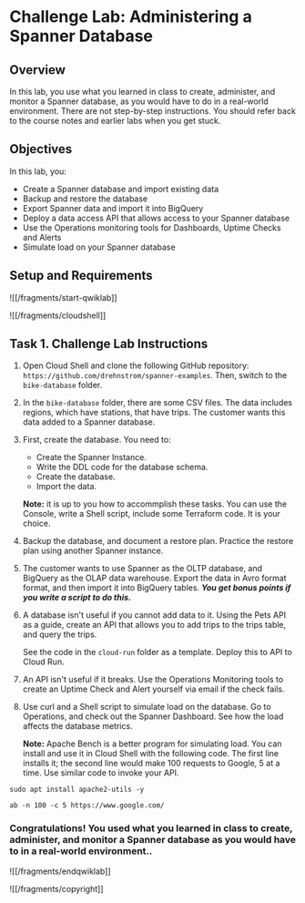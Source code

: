 # Challenge Lab: Administering a Spanner Database

## Overview

In this lab, you use what you learned in class to create, administer, and monitor a Spanner database, as you would have to do in a real-world environment. There are not step-by-step instructions. You should refer back to the course notes and earlier labs when you get stuck. 

## Objectives

In this lab, you:
* Create a Spanner database and import existing data
* Backup and restore the database
* Export Spanner data and import it into BigQuery
* Deploy a data access API that allows access to your Spanner database
* Use the Operations monitoring tools for Dashboards, Uptime Checks and Alerts
* Simulate load on your Spanner database


## Setup and Requirements

![[/fragments/start-qwiklab]]


![[/fragments/cloudshell]]



## Task 1. Challenge Lab Instructions


1. Open Cloud Shell and clone the following GitHub repository: `https://github.com/drehnstrom/spanner-examples`. Then, switch to the `bike-database` folder. 

2. In the `bike-database` folder, there are some CSV files. The data includes regions, which have stations, that have trips. The customer wants this data added to a Spanner database. 

3. First, create the database. You need to:
     * Create the Spanner Instance.
     * Write the DDL code for the database schema.
     * Create the database.
     * Import the data. 

     __Note:__ it is up to you how to accommplish these tasks. You can use the Console, write a Shell script, include some Terraform code. It is your choice. 

4. Backup the database, and document a restore plan. Practice the restore plan using another Spanner instance. 

5. The customer wants to use Spanner as the OLTP database, and BigQuery as the OLAP data warehouse. Export the data in Avro format format, and then import it into BigQuery tables. ___You get bonus points if you write a script to do this.___ 

6. A database isn't useful if you cannot add data to it. Using the Pets API as a guide, create an API that allows you to add trips to the trips table, and query the trips. <div></div>See the code in the `cloud-run` folder as a template. Deploy this to API to Cloud Run. 

7. An API isn't useful if it breaks. Use the Operations Monitoring tools to create an Uptime Check and Alert yourself via email if the check fails. 

8. Use curl and a Shell script to simulate load on the database. Go to Operations, and check out the Spanner Dashboard. See how the load affects the database metrics.

     __Note:__ Apache Bench is a better program for simulating load. You can install and use it in Cloud Shell with the following code. The first line installs it; the second line would make 100 requests to Google, 5 at a time. Use similar code to invoke your API. 

```
sudo apt install apache2-utils -y

ab -n 100 -c 5 https://www.google.com/
```

### **Congratulations!** You used what you learned in class to create, administer, and monitor a Spanner database as you would have to in a real-world environment..


![[/fragments/endqwiklab]]

![[/fragments/copyright]]

